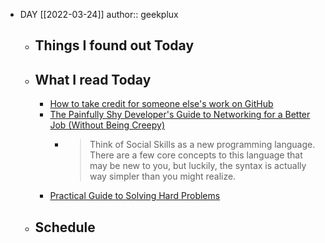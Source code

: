 - DAY [[2022-03-24]]
  author:: geekplux
	- ## Things I found out Today
	- ## What I read Today
		- [How to take credit for someone else's work on GitHub](https://repography.com/blog/how-to-take-credit-for-someone-elses-work-on-github)
		- [The Painfully Shy Developer's Guide to Networking for a Better Job (Without Being Creepy)](https://www.samjulien.com/shy-dev-networking)
			- > Think of Social Skills as a new programming language. There are a few core concepts to this language that may be new to you, but luckily, the syntax is actually way simpler than you might realize.
		- [Practical Guide to Solving Hard Problems](https://praeclarum.org/2022/02/19/hard-problems.html)
	- ## Schedule
